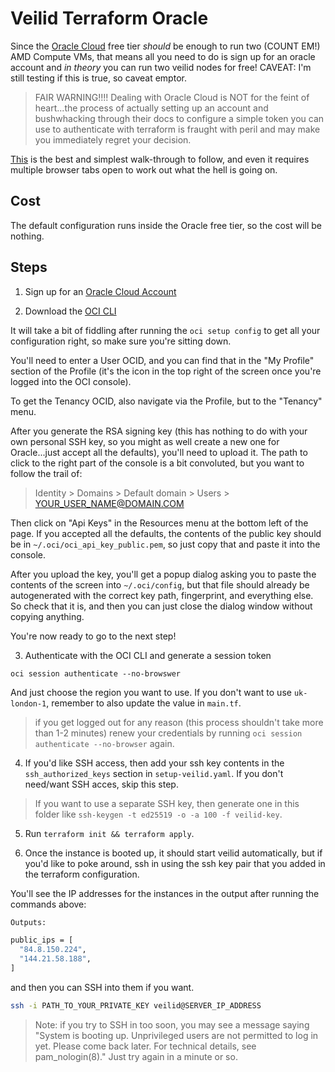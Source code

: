 # Veilid Terraform Oracle

Since the [Oracle Cloud](https://www.oracle.com/uk/cloud/free/) free tier _should_ be enough to run two (COUNT EM!) AMD Compute VMs, that means all you need to do is sign up for an oracle account and _in theory_ you can run two veilid nodes for free! CAVEAT: I'm still testing if this is true, so caveat emptor.

> FAIR WARNING!!!! Dealing with Oracle Cloud is NOT for the feint of heart...the process of actually setting up an account and bushwhacking through their docs to configure a simple token you can use to authenticate with terraform is fraught with peril and may make you immediately regret your decision.

[This](https://developer.hashicorp.com/terraform/tutorials/oci-get-started/oci-build) is the best and simplest walk-through to follow, and even it requires multiple browser tabs open to work out what the hell is going on.

## Cost

The default configuration runs inside the Oracle free tier, so the cost will be nothing.

## Steps

1. Sign up for an [Oracle Cloud Account](https://www.oracle.com/cloud/sign-in.html)

2. Download the [OCI CLI](https://github.com/oracle/oci-cli)

It will take a bit of fiddling after running the `oci setup config` to get all your configuration right, so make sure you're sitting down.

You'll need to enter a User OCID, and you can find that in the "My Profile" section of the Profile (it's the icon in the top right of the screen once you're logged into the OCI console).

To get the Tenancy OCID, also navigate via the Profile, but to the "Tenancy" menu.

After you generate the RSA signing key (this has nothing to do with your own personal SSH key, so you might as well create a new one for Oracle...just accept all the defaults), you'll need to upload it. The path to click to the right part of the console is a bit convoluted, but you want to follow the trail of:

> Identity > Domains > Default domain > Users > YOUR_USER_NAME@DOMAIN.COM

Then click on "Api Keys" in the Resources menu at the bottom left of the page. If you accepted all the defaults, the contents of the public key should be in `~/.oci/oci_api_key_public.pem`, so just copy that and paste it into the console.

After you upload the key, you'll get a popup dialog asking you to paste the contents of the screen into `~/.oci/config`, but that file should already be autogenerated with the correct key path, fingerprint, and everything else. So check that it is, and then you can just close the dialog window without copying anything.

You're now ready to go to the next step!

3. Authenticate with the OCI CLI and generate a session token

```
oci session authenticate --no-browswer
```

And just choose the region you want to use. If you don't want to use `uk-london-1`, remember to also update the value in `main.tf`.

> if you get logged out for any reason (this process shouldn't take more than 1-2 minutes) renew your credentials by running `oci session authenticate --no-browser` again.

4. If you'd like SSH access, then add your ssh key contents in the `ssh_authorized_keys` section in `setup-veilid.yaml`. If you don't need/want SSH acces, skip this step.

> If you want to use a separate SSH key, then generate one in this folder like `ssh-keygen -t ed25519 -o -a 100 -f veilid-key`.

5. Run `terraform init && terraform apply`.

6. Once the instance is booted up, it should start veilid automatically, but if you'd like to poke around, ssh in using the ssh key pair that you added in the terraform configuration.

You'll see the IP addresses for the instances in the output after running the commands above:

```sh
Outputs:

public_ips = [
  "84.8.150.224",
  "144.21.58.188",
]
```

and then you can SSH into them if you want.

```sh
ssh -i PATH_TO_YOUR_PRIVATE_KEY veilid@SERVER_IP_ADDRESS
```

> Note: if you try to SSH in too soon, you may see a message saying "System is booting up. Unprivileged users are not permitted to log in yet. Please come back later. For technical details, see pam_nologin(8)." Just try again in a minute or so.
